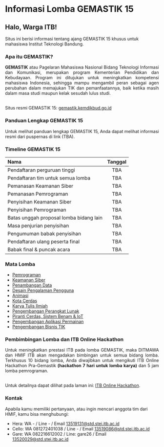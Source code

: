 # Informasi Lomba GEMASTIK 15

## Halo, Warga ITB!

Situs ini berisi informasi tentang ajang GEMASTIK 15 khusus untuk mahasiswa Institut Teknologi Bandung.

### Apa itu GEMASTIK?

<div style="text-align: justify">
  <strong>GEMASTIK</strong> atau Pagelaran Mahasiswa Nasional Bidang Teknologi Informasi dan Komunikasi, merupakan program Kementerian Pendidikan dan Kebudayaan. Program ini ditujukan untuk meningkatkan kompetensi mahasiswa Indonesia, sehingga mampu mengambil peran sebagai agen perubahan dalam memajukan TIK dan pemanfaatannya, baik ketika masih dalam masa studi maupun kelak sesudah lulus studi.
</div>
<br>

Situs resmi GEMASTIK 15: [gemastik.kemdikbud.go.id](http://gemastik.kemdikbud.go.id/)

### Panduan Lengkap GEMASTIK 15

Untuk melihat panduan lengkap GEMASTIK 15, Anda dapat melihat informasi resmi dari puspernas di link (TBA).

<!-- ### Cara Daftar GEMASTIK 15

Untuk mengetahui cara daftar GEMASTIK 15, Anda dapat melihatnya pada laman [Cara Daftar GEMASTIK XV](cara-daftar-gemastik) -->

### Timeline GEMASTIK 15

| Nama                                    | Tanggal |
| :-------------------------------------- | :-----: |
| Pendaftaran perguruan tinggi            |   TBA   |
| Pendaftaran tim untuk semua lomba       |   TBA   |
| Pemanasan Keamanan Siber                |   TBA   |
| Pemanasan Pemrograman                   |   TBA   |
| Penyisihan Keamanan Siber               |   TBA   |
| Penyisihan Pemrograman                  |   TBA   |
| Batas unggah proposal lomba bidang lain |   TBA   |
| Masa penjurian penyisihan               |   TBA   |
| Pengumuman babak penyisihan             |   TBA   |
| Pendaftaran ulang peserta final         |   TBA   |
| Babak final & puncak acara              |   TBA   |

### Mata Lomba

- [Pemrograman](pemrograman)
- [Keamanan Siber](keamanan-siber)
- [Penambangan Data](penambangan-data)
- [Desain Pengalaman Pengguna](desain-pengalaman-pengguna)
- [Animasi](animasi)
- [Kota Cerdas](kota-cerdas)
- [Karya Tulis Ilmiah](karya-tulis-ilmiah)
- [Pengembangan Perangkat Lunak](pengembangan-perangkat-lunak)
- [Piranti Cerdas, Sistem Benam & IoT](piranti-cerdas)
- [Pengembangan Aplikasi Permainan](pengembangan-aplikasi-permainan)
- [Pengembangan Bisnis TIK](pengembangan-bisnis-tik)

### Pembimbingan Lomba dan ITB Online Hackathon

<div style="text-align: justify">
Untuk meningkatkan prestasi ITB pada lomba GEMASTIK, maka DITMAWA dan HMIF ITB akan mengadakan bimbingan untuk semua bidang lomba. Terkhusus 10 bidang lomba, Anda diwajibkan untuk mengikuti ITB Online Hackathon Pra-Gemastik <strong>(hackathon 7 hari untuk lomba karya)</strong> dan 5 jam lomba pemrograman.
</div>
<br/>

Untuk detailnya dapat dilihat pada laman ini: [ITB Online Hackathon](hackathon).
<br/>

### Kontak

Apabila kamu memiliki pertanyaan, atau ingin mencari anggota tim dari HMIF, kamu bisa menghubungi:

- Hera: WA - / Line - / Email 13519131@std.stei.itb.ac.id
- Cello: WA 081272401038 / Line - / Email 13519086@std.stei.itb.ac.id
- Gare: WA 082216612002 / Line: gare26 / Email 13520029@std.stei.itb.ac.id
